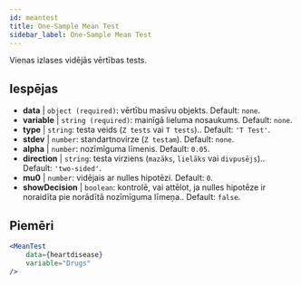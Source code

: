 ```yaml
---
id: meantest
title: One-Sample Mean Test
sidebar_label: One-Sample Mean Test
---
```


Vienas izlases vidējās vērtības tests.

## Iespējas

* __data__ | `object (required)`: vērtību masīvu objekts. Default: `none`.
* __variable__ | `string (required)`: mainīgā lieluma nosaukums. Default: `none`.
* __type__ | `string`: testa veids (`Z tests` vai `T tests`).. Default: `'T Test'`.
* __stdev__ | `number`: standartnovirze (`Z testam`). Default: `none`.
* __alpha__ | `number`: nozīmīguma līmenis. Default: `0.05`.
* __direction__ | `string`: testa virziens (`mazāks`, `lielāks` vai `divpusējs`).. Default: `'two-sided'`.
* __mu0__ | `number`: vidējais ar nulles hipotēzi. Default: `0`.
* __showDecision__ | `boolean`: kontrolē, vai attēlot, ja nulles hipotēze ir noraidīta pie norādītā nozīmīguma līmeņa.. Default: `false`.


## Piemēri

```jsx live
<MeanTest
    data={heartdisease} 
    variable="Drugs"
/>
```
